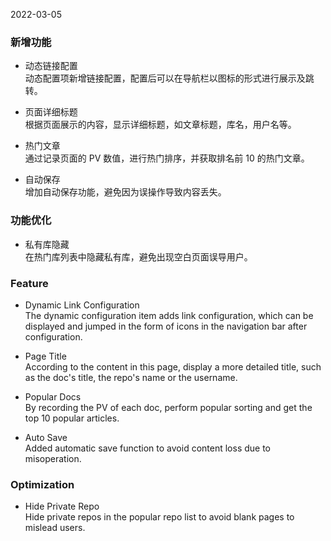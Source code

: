 2022-03-05

### 新增功能

- 动态链接配置   
动态配置项新增链接配置，配置后可以在导航栏以图标的形式进行展示及跳转。

- 页面详细标题   
根据页面展示的内容，显示详细标题，如文章标题，库名，用户名等。

- 热门文章   
通过记录页面的 PV 数值，进行热门排序，并获取排名前 10 的热门文章。

- 自动保存   
增加自动保存功能，避免因为误操作导致内容丢失。

### 功能优化

- 私有库隐藏   
在热门库列表中隐藏私有库，避免出现空白页面误导用户。

### Feature

- Dynamic Link Configuration   
The dynamic configuration item adds link configuration, which can be displayed and jumped in the form of icons in the navigation bar after configuration.

- Page Title   
According to the content in this page, display a more detailed title, such as the doc's title, the repo's name or the username.

- Popular Docs   
By recording the PV of each doc, perform popular sorting and get the top 10 popular articles.

- Auto Save   
Added automatic save function to avoid content loss due to misoperation.

### Optimization

- Hide Private Repo   
Hide private repos in the popular repo list to avoid blank pages to mislead users.
